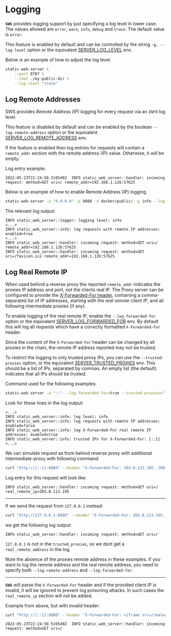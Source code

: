 # Logging

**`SWS`** provides logging support by just specifying a log level in lower case. The values allowed are `error`, `warn`, `info`, `debug` and `trace`. The default value is `error`.

This feature is enabled by default and can be controlled by the string `-g, --log-level` option or the equivalent [SERVER_LOG_LEVEL](./../configuration/environment-variables.md#server_log_level) env.

Below is an example of how to adjust the log level.

```sh
static-web-server \
    --port 8787 \
    --root ./my-public-dir \
    --log-level "trace"
```

## Log Remote Addresses

SWS provides *Remote Address (IP)* logging for every request via an `INFO` log level.

This feature is disabled by default and can be enabled by the boolean `--log-remote-address` option or the equivalent [SERVER_LOG_REMOTE_ADDRESS](./../configuration/environment-variables.md#server_log_remote_address) env.

If the feature is enabled then log entries for requests will contain a `remote_addr` section with the remote address (IP) value. Otherwise, it will be empty.

Log entry example:

```log
2022-05-23T22:24:50.519540Z  INFO static_web_server::handler: incoming request: method=GET uri=/ remote_addr=192.168.1.126:57625
```

Below is an example of how to enable Remote Address (IP) logging.

```sh
static-web-server -a "0.0.0.0" -p 8080 -d docker/public/ -g info --log-remote-address=true
```

The relevant log output:
```log
INFO static_web_server::logger: logging level: info
<...>
INFO static_web_server::info: log requests with remote IP addresses: enabled=true
<...>
INFO static_web_server::handler: incoming request: method=GET uri=/ remote_addr=192.168.1.126:57625
INFO static_web_server::handler: incoming request: method=GET uri=/favicon.ico remote_addr=192.168.1.126:57625
```
## Log Real Remote IP

When used behind a reverse proxy the reported `remote_addr` indicates the proxies IP address and port, not the clients real IP.
The Proxy server can be configured to provide the [X-Forwarded-For header](https://developer.mozilla.org/en-US/docs/Web/HTTP/Headers/X-Forwarded-For), containing a comma-separated list of IP addresses, starting with the *real remote client IP*, and all following intermediate proxies (if any).


To enable logging of the real remote IP, enable the `--log-forwarded-for` option or the equivalent [SERVER_LOG_FORWARDED_FOR](../configuration/environment-variables.md#server_log_forwarded_for) env. By default this will log all requests which have a correctly formatted `X-Forwarded-For` header. 

Since the content of the `X-Forwarded-For` header can be changed by all proxies in the chain, the remote IP address reported may not be trusted.

To restrict the logging to only trusted proxy IPs, you can use the `--trusted-proxies` option, or the equivalent [SERVER_TRUSTED_PROXIES](../configuration/environment-variables.md#server_trusted_proxies) env. This should be a list of IPs, separated by commas. An empty list (the default) indicates that all IPs should be trusted.

Command used for the following examples:
```sh
static-web-server -a "::" --log-forwarded-for=true --trusted-proxies="::1" -p 8080 -d docker/public/ -g info
```

Look for these lines in the log output:
```log
<...>
INFO static_web_server::info: log level: info
INFO static_web_server::info: log requests with remote IP addresses: enabled=false
INFO static_web_server::info: log X-Forwarded-For real remote IP addresses: enabled=true
INFO static_web_server::info: trusted IPs for X-Forwarded-For: [::1]
<...>
```

We can simulate request as from behind reverse proxy with additional intermediate-proxy with following command:

```sh
curl "http://[::1]:8080" --header "X-Forwarded-For: 203.0.113.195, 2001:db8:85a3:8d3:1319:8a2e:370:7348"
```

Log entry for this request will look like:

```log
INFO static_web_server::handler: incoming request: method=GET uri=/ real_remote_ip=203.0.113.195
```

---

If we send the request from `127.0.0.1` instead:
```sh
curl "http://127.0.0.1:8080" --header "X-Forwarded-For: 203.0.113.195, 2001:db8:85a3:8d3:1319:8a2e:370:7348"
```

we get the following log output:
```log
INFO static_web_server::handler: incoming request: method=GET uri=/
```
`127.0.0.1` is not in the `trusted_proxies`, so we dont get a `real_remote_address` in the log.

Note the absence of the proxies remote address in these examples. If you want to log the remote address and the real remote address, you need to specify both `--log-remote-address` and `--log-forwarded-for`.

---

**`SWS`** will parse the `X-Forwarded-For` header and if the provided client IP is invalid, it will be ignored to prevent log poisoning attacks. In such cases the `real_remote_ip` section will not be added.

Example from above, but with invalid header:

```sh
curl "http://[::1]:8080" --header "X-Forwarded-For: <iframe src=//malware.attack>"
```

```log
2022-05-23T22:24:50.519540Z  INFO static_web_server::handler: incoming request: method=GET uri=/
```
